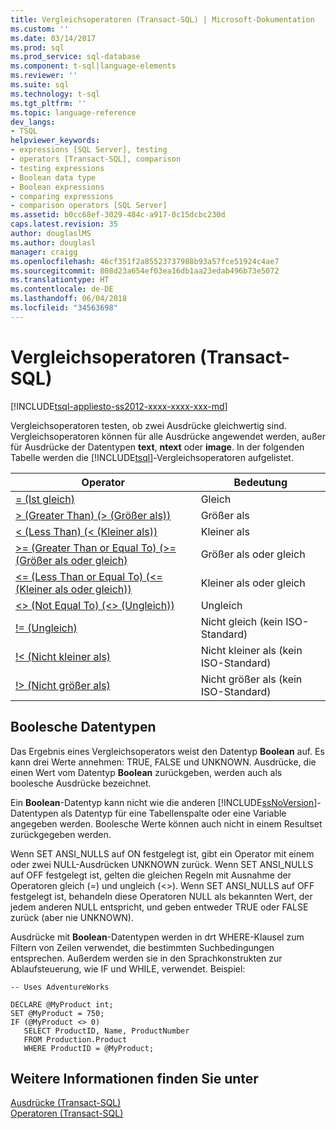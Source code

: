 ```yaml
---
title: Vergleichsoperatoren (Transact-SQL) | Microsoft-Dokumentation
ms.custom: ''
ms.date: 03/14/2017
ms.prod: sql
ms.prod_service: sql-database
ms.component: t-sql|language-elements
ms.reviewer: ''
ms.suite: sql
ms.technology: t-sql
ms.tgt_pltfrm: ''
ms.topic: language-reference
dev_langs:
- TSQL
helpviewer_keywords:
- expressions [SQL Server], testing
- operators [Transact-SQL], comparison
- testing expressions
- Boolean data type
- Boolean expressions
- comparing expressions
- comparison operators [SQL Server]
ms.assetid: b0cc68ef-3029-484c-a917-0c15dcbc230d
caps.latest.revision: 35
author: douglaslMS
ms.author: douglasl
manager: craigg
ms.openlocfilehash: 46cf351f2a85523737988b93a57fce51924c4ae7
ms.sourcegitcommit: 808d23a654ef03ea16db1aa23edab496b73e5072
ms.translationtype: HT
ms.contentlocale: de-DE
ms.lasthandoff: 06/04/2018
ms.locfileid: "34563698"
---
```

# <a name="comparison-operators-transact-sql"></a>Vergleichsoperatoren (Transact-SQL)
[!INCLUDE[tsql-appliesto-ss2012-xxxx-xxxx-xxx-md](../../includes/tsql-appliesto-ss2012-xxxx-xxxx-xxx-md.md)]

  Vergleichsoperatoren testen, ob zwei Ausdrücke gleichwertig sind. Vergleichsoperatoren können für alle Ausdrücke angewendet werden, außer für Ausdrücke der Datentypen **text**, **ntext** oder **image**. In der folgenden Tabelle werden die [!INCLUDE[tsql](../../includes/tsql-md.md)]-Vergleichsoperatoren aufgelistet.  
  
|Operator|Bedeutung|  
|--------------|-------------|  
|[= (Ist gleich)](../../t-sql/language-elements/equals-transact-sql.md)|Gleich|  
|[> (Greater Than) (> (Größer als))](../../t-sql/language-elements/greater-than-transact-sql.md)|Größer als|  
|[< (Less Than) (< (Kleiner als))](../../t-sql/language-elements/less-than-transact-sql.md)|Kleiner als|  
|[>= (Greater Than or Equal To) (>= (Größer als oder gleich)](../../t-sql/language-elements/greater-than-or-equal-to-transact-sql.md)|Größer als oder gleich|  
|[<= (Less Than or Equal To) (<= (Kleiner als oder gleich))](../../t-sql/language-elements/less-than-or-equal-to-transact-sql.md)|Kleiner als oder gleich|  
|[<> (Not Equal To) (<> (Ungleich))](../../t-sql/language-elements/not-equal-to-transact-sql-traditional.md)|Ungleich|  
|[\!= (Ungleich)](../../t-sql/language-elements/not-equal-to-transact-sql-exclamation.md)|Nicht gleich (kein ISO-Standard)|  
|[\!< (Nicht kleiner als)](../../t-sql/language-elements/not-less-than-transact-sql.md)|Nicht kleiner als (kein ISO-Standard)|  
|[\!> (Nicht größer als)](../../t-sql/language-elements/not-greater-than-transact-sql.md)|Nicht größer als (kein ISO-Standard)|  
  
## <a name="boolean-data-type"></a>Boolesche Datentypen  
 Das Ergebnis eines Vergleichsoperators weist den Datentyp **Boolean** auf. Es kann drei Werte annehmen: TRUE, FALSE und UNKNOWN. Ausdrücke, die einen Wert vom Datentyp **Boolean** zurückgeben, werden auch als boolesche Ausdrücke bezeichnet.  
  
 Ein **Boolean**-Datentyp kann nicht wie die anderen [!INCLUDE[ssNoVersion](../../includes/ssnoversion-md.md)]-Datentypen als Datentyp für eine Tabellenspalte oder eine Variable angegeben werden. Boolesche Werte können auch nicht in einem Resultset zurückgegeben werden.  
  
 Wenn SET ANSI_NULLS auf ON festgelegt ist, gibt ein Operator mit einem oder zwei NULL-Ausdrücken UNKNOWN zurück. Wenn SET ANSI_NULLS auf OFF festgelegt ist, gelten die gleichen Regeln mit Ausnahme der Operatoren gleich (=) und ungleich (<>). Wenn SET ANSI_NULLS auf OFF festgelegt ist, behandeln diese Operatoren NULL als bekannten Wert, der jedem anderen NULL entspricht, und geben entweder TRUE oder FALSE zurück (aber nie UNKNOWN).  
  
 Ausdrücke mit **Boolean**-Datentypen werden in drt WHERE-Klausel zum Filtern von Zeilen verwendet, die bestimmten Suchbedingungen entsprechen. Außerdem werden sie in den Sprachkonstrukten zur Ablaufsteuerung, wie IF und WHILE, verwendet. Beispiel:  
  
```  
-- Uses AdventureWorks  
  
DECLARE @MyProduct int;  
SET @MyProduct = 750;  
IF (@MyProduct <> 0)  
   SELECT ProductID, Name, ProductNumber  
   FROM Production.Product  
   WHERE ProductID = @MyProduct;  
```  
  
## <a name="see-also"></a>Weitere Informationen finden Sie unter  
 [Ausdrücke &#40;Transact-SQL&#41;](../../t-sql/language-elements/expressions-transact-sql.md)  
 [Operatoren &#40;Transact-SQL&#41;](../../t-sql/language-elements/operators-transact-sql.md)  
  
  
